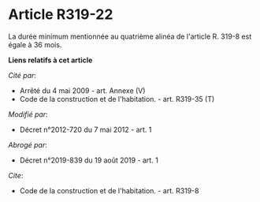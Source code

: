 # Article R319-22

La durée minimum mentionnée au quatrième alinéa de l'article R. 319-8 est égale à 36 mois.

**Liens relatifs à cet article**

_Cité par_:

  - Arrêté du 4 mai 2009 - art. Annexe (V)
  - Code de la construction et de l'habitation. - art. R319-35 (T)

_Modifié par_:

  - Décret n°2012-720 du 7 mai 2012 - art. 1

_Abrogé par_:

  - Décret n°2019-839 du 19 août 2019 - art. 1

_Cite_:

  - Code de la construction et de l'habitation. - art. R319-8
